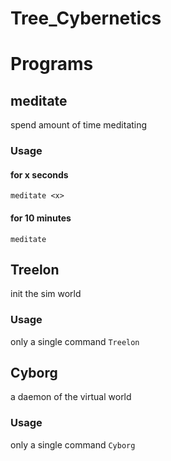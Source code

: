 # Tree_Cybernetics

# Programs

## meditate

spend amount of time meditating

### Usage
#### for x seconds
`meditate <x>`

#### for 10 minutes
`meditate`

## Treelon

init the sim world

### Usage
only a single command
`Treelon`

## Cyborg

a daemon of the virtual world

### Usage
only a single command
`Cyborg`
